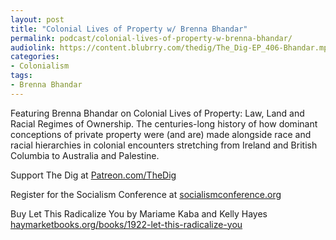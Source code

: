 ```yaml
---
layout: post
title: "Colonial Lives of Property w/ Brenna Bhandar"
permalink: podcast/colonial-lives-of-property-w-brenna-bhandar/
audiolink: https://content.blubrry.com/thedig/The_Dig-EP_406-Bhandar.mp3
categories:
- Colonialism
tags:
- Brenna Bhandar
---
```

Featuring Brenna Bhandar on Colonial Lives of Property: Law, Land and Racial Regimes of Ownership. The centuries-long history of how dominant conceptions of private property were (and are) made alongside race and racial hierarchies in colonial encounters stretching from Ireland and British Columbia to Australia and Palestine.

Support The Dig at [Patreon.com/TheDig](Patreon.com/TheDig)

Register for the Socialism Conference at [socialismconference.org](socialismconference.org)

Buy Let This Radicalize You by Mariame Kaba and Kelly Hayes [haymarketbooks.org/books/1922-let-this-radicalize-you](haymarketbooks.org/books/1922-let-this-radicalize-you)
